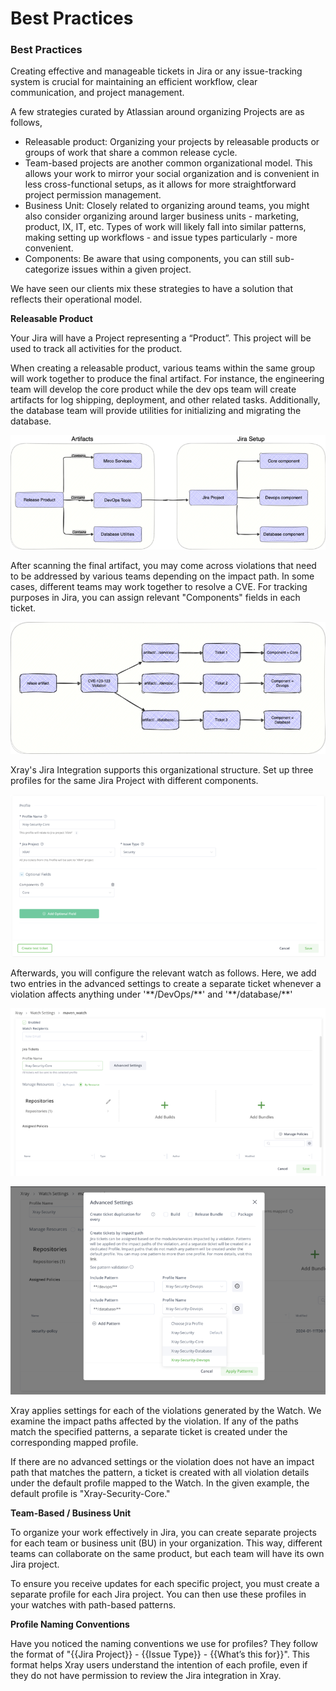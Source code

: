 # Best Practices

### Best Practices

Creating effective and manageable tickets in Jira or any issue-tracking system is crucial for maintaining an efficient workflow, clear communication, and project management.

A few strategies curated by Atlassian around organizing Projects are as follows,

* Releasable product: Organizing your projects by releasable products or groups of work that share a common release cycle.
* Team-based projects are another common organizational model. This allows your work to mirror your social organization and is convenient in less cross-functional setups, as it allows for more straightforward project permission management.
* Business Unit: Closely related to organizing around teams, you might also consider organizing around larger business units - marketing, product, IX, IT, etc. Types of work will likely fall into similar patterns, making setting up workflows - and issue types particularly - more convenient.
* Components: Be aware that using components, you can still sub-categorize issues within a given project.

We have seen our clients mix these strategies to have a solution that reflects their operational model.

**Releasable Product**

Your Jira will have a Project representing a “Product”. This project will be used to track all activities for the product.&#x20;

When creating a releasable product, various teams within the same group will work together to produce the final artifact. For instance, the engineering team will develop the core product while the dev ops team will create artifacts for log shipping, deployment, and other related tasks. Additionally, the database team will provide utilities for initializing and migrating the database.

![](<../../../../../../.gitbook/assets/0 (4).png>)

After scanning the final artifact, you may come across violations that need to be addressed by various teams depending on the impact path. In some cases, different teams may work together to resolve a CVE. For tracking purposes in Jira, you can assign relevant "Components" fields in each ticket.

![](<../../../../../../.gitbook/assets/1 (4).png>)

Xray's Jira Integration supports this organizational structure. Set up three profiles for the same Jira Project with different components.

![](<../../../../../../.gitbook/assets/2 (3).png>)

Afterwards, you will configure the relevant watch as follows. Here, we add two entries in the advanced settings to create a separate ticket whenever a violation affects anything under '\*\*/DevOps/\*\*' and '\*\*/database/\*\*'

![](<../../../../../../.gitbook/assets/3 (3).png>)

![](<../../../../../../.gitbook/assets/4 (2).png>)

Xray applies settings for each of the violations generated by the Watch. We examine the impact paths affected by the violation. If any of the paths match the specified patterns, a separate ticket is created under the corresponding mapped profile.&#x20;

If there are no advanced settings or the violation does not have an impact path that matches the pattern, a ticket is created with all violation details under the default profile mapped to the Watch. In the given example, the default profile is "Xray-Security-Core."

**Team-Based / Business Unit**

To organize your work effectively in Jira, you can create separate projects for each team or business unit (BU) in your organization. This way, different teams can collaborate on the same product, but each team will have its own Jira project.&#x20;

To ensure you receive updates for each specific project, you must create a separate profile for each Jira project. You can then use these profiles in your watches with path-based patterns.

**Profile Naming Conventions**

Have you noticed the naming conventions we use for profiles? They follow the format of "\{{Jira Project\}} - \{{Issue Type\}} - \{{What’s this for\}}". This format helps Xray users understand the intention of each profile, even if they do not have permission to review the Jira integration in Xray.
